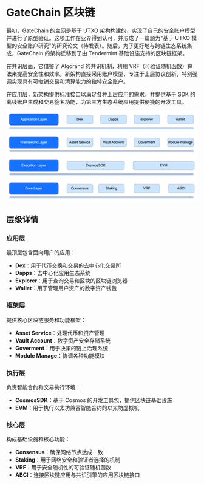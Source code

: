 # GateChain 区块链

最初，GateChain 的主网是基于 UTXO 架构构建的，实现了自己的安全账户模型并进行了原型验证。这项工作在业界得到认可，并形成了一篇题为"基于 UTXO 模型的安全账户研究"的研究论文（待发表）。随后，为了更好地与跨链生态系统集成，GateChain 的架构迁移到了由 Tendermint 基础设施支持的区块链框架。

在共识层面，它借鉴了 Algorand 的共识机制，利用 VRF（可验证随机函数）算法来提高安全性和效率。新架构直接采用账户模型，专注于上层协议创新，特别强调实现具有可撤销交易和清算能力的独特安全账户。

在应用层，新架构提供标准接口以满足各种上层应用的需求，并提供基于 SDK 的离线账户生成和交易签名功能，为第三方生态系统应用提供便捷的开发工具。

![](../.gitbook/assets/images/chain_01.png)

## 层级详情

### 应用层
最顶层包含面向用户的应用：
- **Dex**：用于代币交换和交易的去中心化交易所
- **Dapps**：去中心化应用生态系统
- **Explorer**：用于查询交易和区块的区块链浏览器
- **Wallet**：用于管理用户资产的数字资产钱包

### 框架层
提供核心区块链服务和功能框架：
- **Asset Service**：处理代币和资产管理
- **Vault Account**：数字资产安全存储系统
- **Goverment**：用于决策的链上治理系统
- **Module Manage**：协调各种功能模块

### 执行层
负责智能合约和交易执行环境：
- **CosmosSDK**：基于 Cosmos 的开发工具包，提供区块链基础设施
- **EVM**：用于执行以太坊兼容智能合约的以太坊虚拟机

### 核心层
构成基础设施和核心功能：
- **Consensus**：确保网络节点达成一致
- **Staking**：用于网络安全和验证者选择的机制
- **VRF**：用于安全随机性的可验证随机函数
- **ABCI**：连接区块链应用与共识引擎的应用区块链接口

